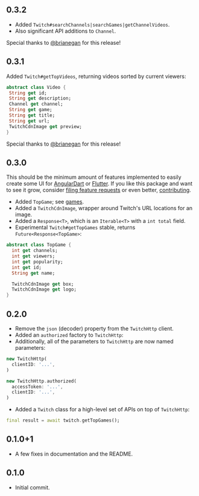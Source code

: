 ## 0.3.2

* Added `Twitch#searchChannels|searchGames|getChannelVideos`.
* Also significant API additions to `Channel`.

Special thanks to [@brianegan](https://github.com/brianegan) for this release!

## 0.3.1

Added `Twitch#getTopVideos`, returning videos sorted by current viewers:

```dart
abstract class Video {
 String get id;
 String get description;
 Channel get channel;
 String get game;
 String get title;
 String get url;
 TwitchCdnImage get preview;
}
```

Special thanks to [@brianegan](https://github.com/brianegan) for this release!

## 0.3.0

This should be the minimum amount of features implemented to easily create some
UI for [AngularDart](https://angulardart.org) or [Flutter](https://flutter.io).
If you like this package and want to see it grow, consider
[filing feature requests][features] or even better,
[contributing][contributing].

[features]: https://github.com/matanlurey/twitch.dart/issues/new
[contributing]: https://github.com/matanlurey/twitch.dart/pulls/new

- Added `TopGame`; see [games](https://dev.twitch.tv/docs/v5/reference/games/).
- Added a `TwitchCdnImage`, wrapper around Twitch's URL locations for an image.
- Added a `Response<T>`, which is an `Iterable<T>` with a `int total` field.
- Experimental `Twitch#getTopGames` stable, returns `Future<Response<TopGame>`:

```dart
abstract class TopGame {
  int get channels;
  int get viewers;
  int get popularity;
  int get id;
  String get name;

  TwitchCdnImage get box;
  TwitchCdnImage get logo;
}
```

## 0.2.0

- Remove the `json` (decoder) property from the `TwitchHttp` client.
- Added an `authorized` factory to `TwitchHttp`:
- Additionally, all of the parameters to `TwitchHttp` are now named parameters:

```dart
new TwitchHttp(
  clientID: '...',
)

new TwitchHttp.authorized(
  accessToken: '...',
  clientID: '...',
)
```

- Added a `Twitch` class for a high-level set of APIs on top of `TwitchHttp`:

```dart
final result = await twitch.getTopGames();
```

## 0.1.0+1

- A few fixes in documentation and the README.

## 0.1.0

- Initial commit.